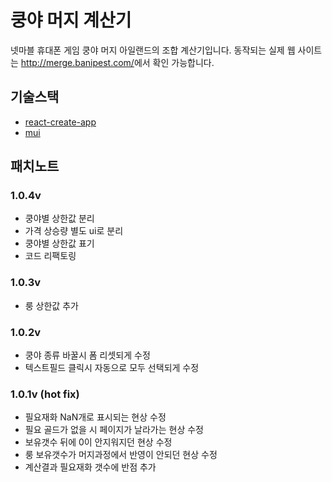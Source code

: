 # 쿵야 머지 계산기
 넷마블 휴대폰 게임 쿵야 머지 아일랜드의 조합 계산기입니다. 동작되는 실제 웹 사이트는 <http://merge.banipest.com/>에서 확인 가능합니다.
 
## 기술스택
 * [react-create-app](https://create-react-app.dev/ )
 * [mui](https://mui.com/)

## 패치노트
### 1.0.4v
 * 쿵야별 상한값 분리
 * 가격 상승량 별도 ui로 분리
 * 쿵야별 상한값 표기
 * 코드 리팩토링
 
### 1.0.3v
 * 룽 상한값 추가
 
### 1.0.2v
 * 쿵야 종류 바꿀시 폼 리셋되게 수정
 * 텍스트필드 클릭시 자동으로 모두 선택되게 수정 
 
### 1.0.1v (hot fix)
 * 필요재화 NaN개로 표시되는 현상 수정
 * 필요 골드가 없을 시 페이지가 날라가는 현상 수정
 * 보유갯수 뒤에 0이 안지워지던 현상 수정
 * 룽 보유갯수가 머지과정에서 반영이 안되던 현상 수정
 * 계산결과 필요재화 갯수에 반점 추가 
